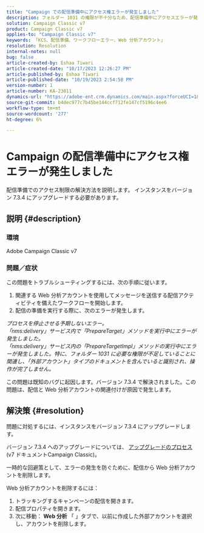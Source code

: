 ```yaml
---
title: "Campaign での配信準備中にアクセス権エラーが発生しました"
description: フォルダー 1031 の権限が不十分なため、配信準備中にアクセスエラーが発生した場合に解決する方法を説明します。
solution: Campaign Classic v7
product: Campaign Classic v7
applies-to: "Campaign Classic v7"
keywords: 「KCS、配信準備、ワークフローエラー、Web 分析アカウント」
resolution: Resolution
internal-notes: null
bug: false
article-created-by: Eshaa Tiwari
article-created-date: "10/17/2023 12:26:27 PM"
article-published-by: Eshaa Tiwari
article-published-date: "10/19/2023 2:54:58 PM"
version-number: 1
article-number: KA-23011
dynamics-url: "https://adobe-ent.crm.dynamics.com/main.aspx?forceUCI=1&pagetype=entityrecord&etn=knowledgearticle&id=49e2f862-e86c-ee11-8df0-6045bd006a22"
source-git-commit: b4dec977c7b45be144ccf712fe147cf5196c4ee6
workflow-type: tm+mt
source-wordcount: '277'
ht-degree: 6%

---
```


# Campaign の配信準備中にアクセス権エラーが発生しました


配信準備でのアクセス制限の解決方法を説明します。 インスタンスをバージョン 7.3.4 にアップグレードする必要があります。

## 説明 {#description}


### 環境

Adobe Campaign Classic v7

### 問題／症状

この問題をトラブルシューティングするには、次の手順に従います。

1. 関連する Web 分析アカウントを使用してメッセージを送信する配信アクティビティを備えたワークフローを開始します。
2. 配信の準備を実行する際に、次のエラーが発生します。


*プロセスを停止させる予期しないエラー。
<br>「nms:delivery」サービス内で「PrepareTarget」メソッドを実行中にエラーが発生しました。 
<br>「nms:delivery」サービス内の「PrepareTargetImpl」メソッドの実行中にエラーが発生しました。特に、フォルダー 1031 に必要な権限が不足していることに関連し、「外部アカウント」タイプのドキュメントを含んでいると識別され、操作が完了しません。*

この問題は既知のバグに起因します。バージョン 7.3.4 で解決されました。この問題は、配信と Web 分析アカウントの関連付けが原因で発生します。




## 解決策 {#resolution}


問題に対処するには、インスタンスをバージョン 7.3.4 にアップグレードします。

バージョン 7.3.4 へのアップグレードについては、 [アップグレードのプロセス](https://experienceleague.adobe.com/docs/campaign-classic/using/getting-started/starting-with-adobe-campaign/faq/faq-build-upgrade.html?lang=en)(v7 ドキュメントCampaign Classic)。

一時的な回避策として、エラーの発生を防ぐために、配信から Web 分析アカウントを削除します。

Web 分析アカウントを削除するには：

1. トラッキングするキャンペーンの配信を開きます。
2. 配信プロパティを開きます。
3. 次に移動： <b>Web 分析</b> 「 」タブで、以前に作成した外部アカウントを選択し、アカウントを削除します。

